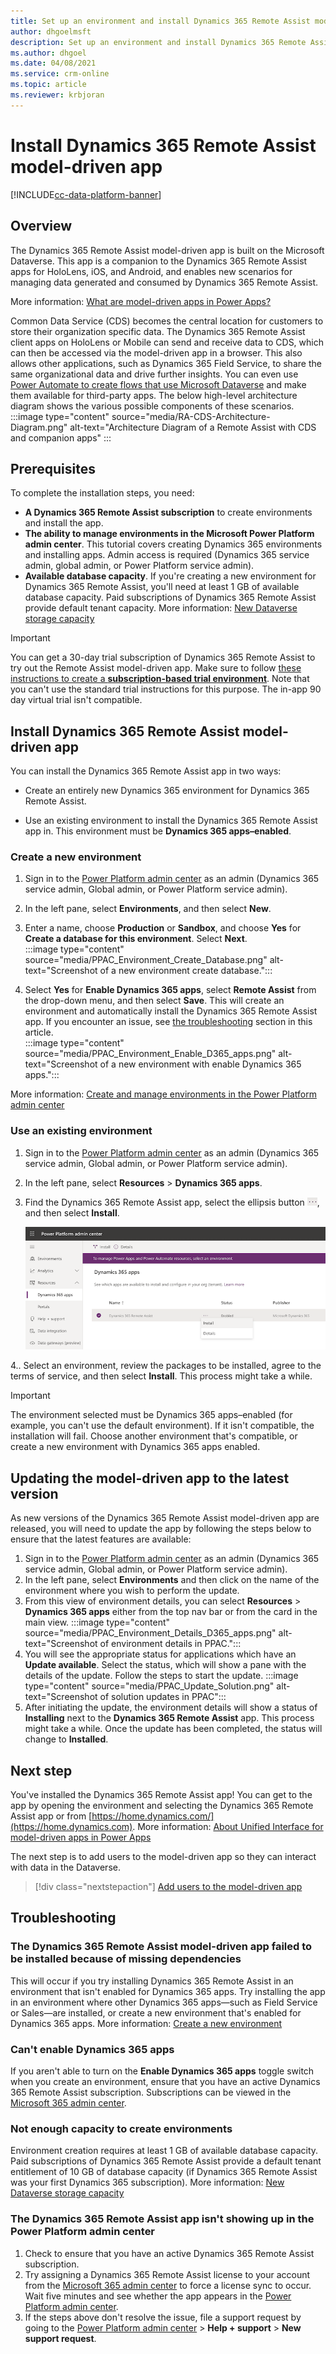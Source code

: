 ```yaml
---
title: Set up an environment and install Dynamics 365 Remote Assist model-driven app
author: dhgoelmsft
description: Set up an environment and install Dynamics 365 Remote Assist model-driven app to use CDS based features in Remote Assist, such as Calls Dashboard, One-time Calls, and Asset Capture.
ms.author: dhgoel
ms.date: 04/08/2021
ms.service: crm-online
ms.topic: article
ms.reviewer: krbjoran
---
```

# Install Dynamics 365 Remote Assist model-driven app

[!INCLUDE[cc-data-platform-banner](../includes/cc-data-platform-banner.md)]

## Overview

The Dynamics 365 Remote Assist model-driven app is built on the Microsoft Dataverse. This app is a companion to the Dynamics 365 Remote Assist apps for HoloLens, iOS, and Android, and enables new scenarios for managing data generated and consumed by Dynamics 365 Remote Assist.

More information: [What are model-driven apps in Power Apps?](https://docs.microsoft.com/powerapps/maker/model-driven-apps/model-driven-app-overview)

Common Data Service (CDS) becomes the central location for customers to store their organization specific data. The Dynamics 365 Remote Assist client apps on HoloLens or Mobile can send and receive data to CDS, which can then be accessed via the model-driven app in a browser. This also allows other applications, such as Dynamics 365 Field Service, to share the same organizational data and drive further insights. You can even use [Power Automate to create flows that use Microsoft Dataverse](https://docs.microsoft.com/power-automate/common-data-model-intro) and make them available for third-party apps. The below high-level architecture diagram shows the various possible components of these scenarios. 
:::image type="content" source="media/RA-CDS-Architecture-Diagram.png" alt-text="Architecture Diagram of a Remote Assist with CDS and companion apps" :::

## Prerequisites

To complete the installation steps, you need:

- **A Dynamics 365 Remote Assist subscription** to create environments and install the app.
- **The ability to manage environments in the Microsoft Power Platform admin center**. This tutorial covers creating Dynamics 365 environments and installing apps. Admin access is required (Dynamics 365 service admin, global admin, or Power Platform service admin).
- **Available database capacity**. If you're creating a new environment for Dynamics 365 Remote Assist, you'll need at least 1 GB of available database capacity. Paid subscriptions of Dynamics 365 Remote Assist provide default tenant capacity. More information: [New Dataverse storage capacity](https://docs.microsoft.com/power-platform/admin/capacity-storage)

> [!IMPORTANT]
> You can get a 30-day trial subscription of Dynamics 365 Remote Assist to try out the Remote Assist model-driven app. Make sure to follow [these instructions to create a **subscription-based trial environment**](https://docs.microsoft.com/power-platform/admin/trial-environments#create-a-trial-subscription-based-environment-in-the-power-platform-admin-center). Note that you can't use the standard trial instructions for this purpose. The in-app 90 day virtual trial isn't compatible.

## Install Dynamics 365 Remote Assist model-driven app

You can install the Dynamics 365 Remote Assist app in two ways:

- Create an entirely new Dynamics 365 environment for Dynamics 365 Remote Assist.

- Use an existing environment to install the Dynamics 365 Remote Assist app in. This environment must be **Dynamics 365 apps&ndash;enabled**.

### Create a new environment

1. Sign in to the [Power Platform admin center](https://admin.powerplatform.com) as an admin (Dynamics 365 service admin, Global admin, or Power Platform service admin).
2. In the left pane, select **Environments**, and then select **New**.
3. Enter a name, choose **Production** or **Sandbox**, and choose **Yes** for **Create a database for this environment**. Select **Next**.\
:::image type="content" source="media/PPAC_Environment_Create_Database.png" alt-text="Screenshot of a new environment create database.":::

4. Select **Yes** for **Enable Dynamics 365 apps**, select **Remote Assist** from the drop-down menu, and then select **Save**. This will create an environment and automatically install the Dynamics 365 Remote Assist app. If you encounter an issue, see [the troubleshooting](#troubleshooting) section in this article.\
:::image type="content" source="media/PPAC_Environment_Enable_D365_apps.png" alt-text="Screenshot of a new environment with enable Dynamics 365 apps.":::

More information: [Create and manage environments in the Power Platform admin center](https://docs.microsoft.com/power-platform/admin/create-environment#create-an-environment-in-the-power-platform-admin-center)

### Use an existing environment

1. Sign in to the [Power Platform admin center](https://admin.powerplatform.com) as an admin (Dynamics 365 service admin, Global admin, or Power Platform service admin).
2. In the left pane, select **Resources** > **Dynamics 365 apps**.
3. Find the Dynamics 365 Remote Assist app, select the ellipsis button ![ellipsis icon](./media/ellipsis.png), and then select **Install**.

    ![Power Platform admin center](./media/AC_PPAC_InstallApp.png "Power Platform admin center")

4.. Select an environment, review the packages to be installed, agree to the terms of service, and then select **Install**. This process might take a while.

> [!IMPORTANT]
> The environment selected must be Dynamics 365 apps&ndash;enabled (for example, you can't use the default environment). If it isn't compatible, the installation will fail. Choose another environment that's compatible, or create a new environment with Dynamics 365 apps enabled.

## Updating the model-driven app to the latest version

As new versions of the Dynamics 365 Remote Assist model-driven app are released, you will need to update the app by following the steps below to ensure that the latest features are available:

1. Sign in to the [Power Platform admin center](https://admin.powerplatform.com) as an admin (Dynamics 365 service admin, Global admin, or Power Platform service admin).
1. In the left pane, select **Environments** and then click on the name of the environment where you wish to perform the update.
1. From this view of environment details, you can select **Resources** > **Dynamics 365 apps** either from the top nav bar or from the card in the main view.
:::image type="content" source="media/PPAC_Environment_Details_D365_apps.png" alt-text="Screenshot of environment details in PPAC.":::
1. You will see the appropriate status for applications which have an **Update available**. Select the status, which will show a pane with the details of the update. Follow the steps to start the update.
:::image type="content" source="media/PPAC_Update_Solution.png" alt-text="Screenshot of solution updates in PPAC":::
1. After initiating the update, the environment details will show a status of **Installing** next to the **Dynamics 365 Remote Assist** app. This process might take a while. Once the update has been completed, the status will change to **Installed**.

## Next step

You've installed the Dynamics 365 Remote Assist app! You can get to the app by opening the environment and selecting the Dynamics 365 Remote Assist app or from [https://home.dynamics.com/](https://home.dynamics.com). More information: [About Unified Interface for model-driven apps in Power Apps](https://docs.microsoft.com/power-platform/admin/about-unified-interface)

The next step is to add users to the model-driven app so they can interact with data in the Dataverse.

> [!div class="nextstepaction"]
> [Add users to the model-driven app](./asset-capture-add-users.md)

## Troubleshooting

### The Dynamics 365 Remote Assist model-driven app failed to be installed because of missing dependencies

This will occur if you try installing Dynamics 365 Remote Assist in an environment that isn't enabled for Dynamics 365 apps. Try installing the app in an environment where other Dynamics 365 apps&mdash;such as Field Service or Sales&mdash;are installed, or create a new environment that's enabled for Dynamics 365 apps. More information: [Create a new environment](#install-dynamics-365-remote-assist-model-driven-app)

### Can't enable Dynamics 365 apps

If you aren't able to turn on the **Enable Dynamics 365 apps** toggle switch when you create an environment, ensure that you have an active Dynamics 365 Remote Assist subscription. Subscriptions can be viewed in the [Microsoft 365 admin center](https://www.admin.microsoft.com).

### Not enough capacity to create environments

Environment creation requires at least 1 GB of available database capacity. Paid subscriptions of Dynamics 365 Remote Assist provide a default tenant entitlement of 10 GB of database capacity (if Dynamics 365 Remote Assist was your first Dynamics 365 subscription). More information: [New Dataverse storage capacity](https://docs.microsoft.com/power-platform/admin/capacity-storage)

### The Dynamics 365 Remote Assist app isn't showing up in the Power Platform admin center

1. Check to ensure that you have an active Dynamics 365 Remote Assist subscription.
2. Try assigning a Dynamics 365 Remote Assist license to your account from the [Microsoft 365 admin center](https://admin.microsoft.com) to force a license sync to occur. Wait five minutes and see whether the app appears in the [Power Platform admin center](https://admin.powerplatform.com).
3. If the steps above don't resolve the issue, file a support request by going to the [Power Platform admin center](https://admin.powerplatform.com) > **Help + support** > **New support request**.
